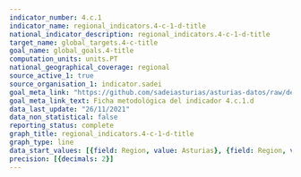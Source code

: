 ```yaml
---
indicator_number: 4.c.1
indicator_name: regional_indicators.4-c-1-d-title
national_indicator_description: regional_indicators.4-c-1-d-title
target_name: global_targets.4-c-title
goal_name: global_goals.4-title
computation_units: units.PT
national_geographical_coverage: regional
source_active_1: true
source_organisation_1: indicator.sadei
goal_meta_link: "https://github.com/sadeiasturias/asturias-datos/raw/develop/descargas/metodologia/4.c.1.d.pdf"
goal_meta_link_text: Ficha metodológica del indicador 4.c.1.d
data_last_update: "26/11/2021"
data_non_statistical: false
reporting_status: complete
graph_title: regional_indicators.4-c-1-d-title
graph_type: line
data_start_values: [{field: Region, value: Asturias}, {field: Region, value: España}]
precision: [{decimals: 2}]
---
```

